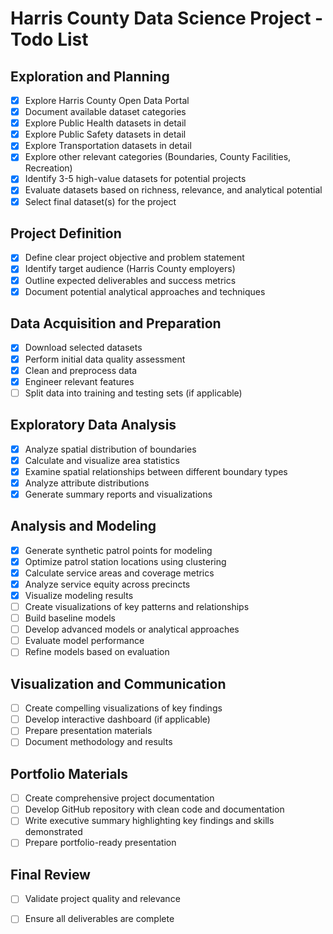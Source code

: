 # Harris County Data Science Project - Todo List

## Exploration and Planning
- [x] Explore Harris County Open Data Portal
- [x] Document available dataset categories
- [x] Explore Public Health datasets in detail
- [x] Explore Public Safety datasets in detail
- [x] Explore Transportation datasets in detail
- [x] Explore other relevant categories (Boundaries, County Facilities, Recreation)
- [x] Identify 3-5 high-value datasets for potential projects
- [x] Evaluate datasets based on richness, relevance, and analytical potential
- [x] Select final dataset(s) for the project

## Project Definition
- [x] Define clear project objective and problem statement
- [x] Identify target audience (Harris County employers)
- [x] Outline expected deliverables and success metrics
- [x] Document potential analytical approaches and techniques

## Data Acquisition and Preparation
- [x] Download selected datasets
- [x] Perform initial data quality assessment
- [x] Clean and preprocess data
- [x] Engineer relevant features
- [ ] Split data into training and testing sets (if applicable)

## Exploratory Data Analysis
- [x] Analyze spatial distribution of boundaries
- [x] Calculate and visualize area statistics
- [x] Examine spatial relationships between different boundary types
- [x] Analyze attribute distributions
- [x] Generate summary reports and visualizations

## Analysis and Modeling
- [x] Generate synthetic patrol points for modeling
- [x] Optimize patrol station locations using clustering
- [x] Calculate service areas and coverage metrics
- [x] Analyze service equity across precincts
- [x] Visualize modeling results
- [ ] Create visualizations of key patterns and relationships
- [ ] Build baseline models
- [ ] Develop advanced models or analytical approaches
- [ ] Evaluate model performance
- [ ] Refine models based on evaluation

## Visualization and Communication
- [ ] Create compelling visualizations of key findings
- [ ] Develop interactive dashboard (if applicable)
- [ ] Prepare presentation materials
- [ ] Document methodology and results

## Portfolio Materials
- [ ] Create comprehensive project documentation
- [ ] Develop GitHub repository with clean code and documentation
- [ ] Write executive summary highlighting key findings and skills demonstrated
- [ ] Prepare portfolio-ready presentation

## Final Review
- [ ] Validate project quality and relevance
- [ ] Ensure all deliverables are complete

